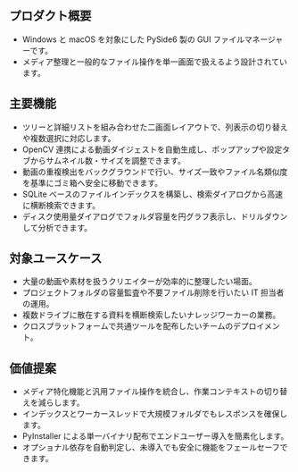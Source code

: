 ﻿## プロダクト概要
- Windows と macOS を対象にした PySide6 製の GUI ファイルマネージャーです。
- メディア整理と一般的なファイル操作を単一画面で扱えるよう設計されています。

## 主要機能
- ツリーと詳細リストを組み合わせた二画面レイアウトで、列表示の切り替えや複数選択に対応します。
- OpenCV 連携による動画ダイジェストを自動生成し、ポップアップや設定タブからサムネイル数・サイズを調整できます。
- 動画の重複検出をバックグラウンドで行い、サイズ一致やファイル名類似度を基準にゴミ箱へ安全に移動できます。
- SQLite ベースのファイルインデックスを構築し、検索ダイアログから高速に横断検索できます。
- ディスク使用量ダイアログでフォルダ容量を円グラフ表示し、ドリルダウンして分析できます。

## 対象ユースケース
- 大量の動画や素材を扱うクリエイターが効率的に整理したい場面。
- プロジェクトフォルダの容量監査や不要ファイル削除を行いたい IT 担当者の運用。
- 複数ドライブに散在する資料を横断検索したいナレッジワーカーの業務。
- クロスプラットフォームで共通ツールを配布したいチームのデプロイメント。

## 価値提案
- メディア特化機能と汎用ファイル操作を統合し、作業コンテキストの切り替えを減らします。
- インデックスとワーカースレッドで大規模フォルダでもレスポンスを確保します。
- PyInstaller による単一バイナリ配布でエンドユーザー導入を簡素化します。
- オプショナル依存を自動判定し、未導入でも安全に機能をフェールセーフできます。
